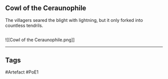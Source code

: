 ## Cowl of the Ceraunophile
The villagers seared the blight with lightning, but it only forked into countless tendrils.
##
![[Cowl of the Ceraunophile.png]]

---
## Tags
#Artefact
#PoE1